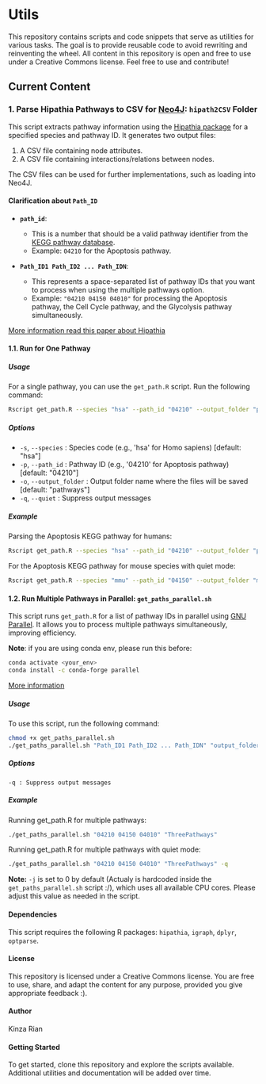 # Utils

This repository contains scripts and code snippets that serve as utilities for various tasks. The goal is to provide reusable code to avoid rewriting and reinventing the wheel. All content in this repository is open and free to use under a Creative Commons license. Feel free to use and contribute!

## Current Content

### 1. Parse Hipathia Pathways to CSV for [Neo4J](https://neo4j.com/docs/getting-started/data-import/csv-import/): `hipath2CSV` Folder

This script extracts pathway information using the [Hipathia package](https://www.bioconductor.org/packages/release/bioc/html/hipathia.html) for a specified species and pathway ID. It generates two output files:
1. A CSV file containing node attributes.
2. A CSV file containing interactions/relations between nodes.

The CSV files can be used for further implementations, such as loading into Neo4J.

#### Clarification about `Path_ID`

- **`path_id`**:
  - This is a number that should be a valid pathway identifier from the [KEGG pathway database](https://www.genome.jp/kegg/pathway.html).
  - Example: `04210` for the Apoptosis pathway.

- **`Path_ID1 Path_ID2 ... Path_IDN`**:
  - This represents a space-separated list of pathway IDs that you want to process when using the multiple pathways option.
  - Example: `"04210 04150 04010"` for processing the Apoptosis pathway, the Cell Cycle pathway, and the Glycolysis pathway simultaneously.


[More information read this paper about Hipathia](https://doi.org/10.1016/j.csbj.2021.05.022)

#### 1.1. Run for One Pathway

##### Usage

For a single pathway, you can use the `get_path.R` script. Run the following command:

```bash
Rscript get_path.R --species "hsa" --path_id "04210" --output_folder "pathways"
```
##### Options

- `-s`, `--species` : Species code (e.g., 'hsa' for Homo sapiens) [default: "hsa"]
- `-p`, `--path_id` : Pathway ID (e.g., '04210' for Apoptosis pathway) [default: "04210"]
- `-o`, `--output_folder` : Output folder name where the files will be saved [default: "pathways"]
- `-q`, `--quiet` : Suppress output messages

##### Example

Parsing the Apoptosis KEGG pathway for humans:

```bash
Rscript get_path.R --species "hsa" --path_id "04210" --output_folder "pathways"
```
For the Apoptosis KEGG pathway for mouse species with quiet mode:

```bash
Rscript get_path.R --species "mmu" --path_id "04150" --output_folder "mouse_pathways" -q
```

#### 1.2. Run Multiple Pathways in Parallel: `get_paths_parallel.sh`

This script runs `get_path.R` for a list of pathway IDs in parallel using [GNU Parallel](https://www.gnu.org/software/parallel/search.html?q=Run+n+jobs+in+parallel&check_keywords=yes&area=default#). It allows you to process multiple pathways simultaneously, improving efficiency.

**Note**: if you are using conda env, please run this before:

```bash
conda activate <your_env>
conda install -c conda-forge parallel
```
[More information](https://anaconda.org/conda-forge/parallel) 

##### Usage

To use this script, run the following command:

```bash
chmod +x get_paths_parallel.sh
./get_paths_parallel.sh "Path_ID1 Path_ID2 ... Path_IDN" "output_folder_name" [-q]
```
##### Options
    
    -q : Suppress output messages

##### Example

Running get_path.R for multiple pathways:

```bash
./get_paths_parallel.sh "04210 04150 04010" "ThreePathways"
```
Running get_path.R for multiple pathways with quiet mode:

```bash
./get_paths_parallel.sh "04210 04150 04010" "ThreePathways" -q
```
**Note:** `-j` is set to 0 by default (Actualy is hardcoded inside the `get_paths_parallel.sh` script :/), which uses all available CPU cores. Please adjust this value as needed in the script.

#### Dependencies

This script requires the following R packages: `hipathia`, `igraph`, `dplyr`, `optparse`.

#### License

This repository is licensed under a Creative Commons license. You are free to use, share, and adapt the content for any purpose, provided you give appropriate feedback :).

#### Author

Kinza Rian

#### Getting Started

To get started, clone this repository and explore the scripts available. Additional utilities and documentation will be added over time.
